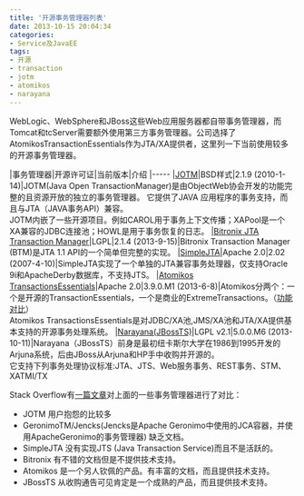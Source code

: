 ```yaml
---
title: '开源事务管理器列表'
date: 2013-10-15 20:04:34
categories: 
- Service及JavaEE
tags: 
- 开源
- transaction
- jotm
- atomikos
- narayana
---
```

WebLogic、WebSphere和JBoss这些Web应用服务器都自带事务管理器，而Tomcat和tcServer需要额外使用第三方事务管理器。公司选择了AtomikosTransactionEssentials作为JTA/XA提供者，这里列一下当前使用较多的开源事务管理器。

|事务管理器|开源许可证|当前版本|介绍
|-----
|[JOTM](http://jotm.ow2.org/xwiki/bin/view/Main/)|BSD样式|2.1.9 (2010-1-14)|JOTM(Java Open TransactionManager)是由ObjectWeb协会开发的功能完整的且资源开放的独立的事务管理器。 它提供了JAVA 应用程序的事务支持，而且与JTA（JAVA事务API）兼容。<br>JOTM内嵌了一些开源项目。例如CAROL用于事务上下文传播；XAPool是一个XA兼容的JDBC连接池；HOWL是用于事务恢复的日志。
|[Bitronix JTA Transaction Manager](http://docs.codehaus.org/display/BTM/Home)|LGPL|2.1.4 (2013-9-15)|Bitronix Transaction Manager (BTM)是JTA 1.1 API的一个简单但完整的实现。
|[SimpleJTA](http://simplejta.sourceforge.net/)|Apache 2.0|2.02 (2007-4-10)|SimpleJTA实现了一个单独的JTA兼容事务处理器，仅支持Oracle 9i和ApacheDerby数据库，不支持JTS。
|[Atomikos TransactionsEssentials](http://www.atomikos.com/Documentation/)|Apache 2.0|3.9.0.M1 (2013-6-8)|Atomikos分两个：一个是开源的TransactionEssentials，一个是商业的ExtremeTransactions。（[功能对比](http://www.atomikos.com/Main/ProductsOverview)）<br>Atomikos TransactionsEssentials是对JDBC/XA池,JMS/XA池和JTA/XA提供基本支持的开源事务处理系统。
|[Narayana(JBossTS)](http://www.jboss.org/narayana)|LGPL v2.1|5.0.0.M6 (2013-10-11)|Narayana（JBossTS）前身是最初纽卡斯尔大学在1986到1995开发的Arjuna系统，后由JBoss从Arjuna和HP手中收购并开源的。<br>它支持下列事务处理协议标准:JTA、JTS、Web服务事务、REST事务、STM、XATMI/TX

Stack Overflow有[一篇文章](http://stackoverflow.com/questions/2978207/atomikos-vs-jotm-vs-bitronix-vs)对上面的一些事务管理器进行了对比：
- JOTM 用户抱怨的比较多
- GeronimoTM/Jencks(Jencks是Apache Geronimo中使用的JCA容器，并使用ApacheGeronimo的事务管理器) 缺乏文档。
- SimpleJTA 没有实现JTS (Java Transaction Service)而且不是活跃的。
- Bitronix 有不错的文档但是不提供技术支持。
- Atomikos 是一个另人钦佩的产品。有丰富的文档，而且提供技术支持。
- JBossTS 从收购通告可见肯定是一个成熟的产品，而且提供技术支持。
